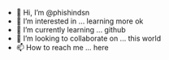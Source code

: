 - 👋 Hi, I’m @phishindsn
- 👀 I’m interested in ... learning more ok
- 🌱 I’m currently learning ... github
- 💞️ I’m looking to collaborate on ... this world
- 📫 How to reach me ... here

<!---
phishindsn/phishindsn is a ✨ special ✨ repository because its `README.md` (this file) appears on your GitHub profile.
You can click the Preview link to take a look at your changes.
--->
